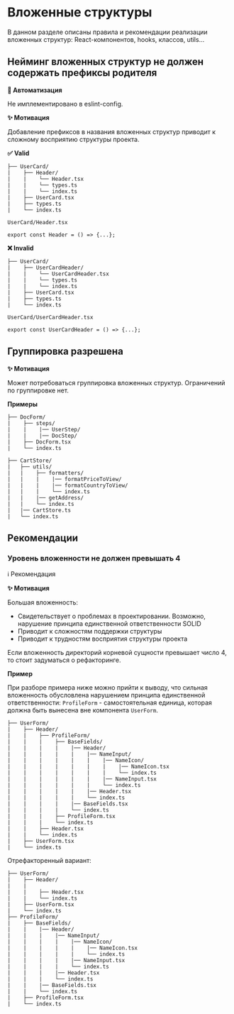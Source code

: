 # Вложенные структуры

В данном разделе описаны правила и рекомендации реализации вложенных структур: React-компонентов, hooks, классов, utils...

## Нейминг вложенных структур не должен содержать префиксы родителя

**🤖 Автоматизация**

Не имплементировано в eslint-config.

**✨ Мотивация**

Добавление префиксов в названия вложенных структур приводит к сложному восприятию структуры проекта.

**✅ Valid**

```
├── UserCard/
|    ├── Header/ 
|    |    └── Header.tsx
|    |    └── types.ts
|    |    └── index.ts
|    ├── UserCard.tsx
|    ├── types.ts
|    └── index.ts
```

```UserCard/Header.tsx```
```tsx
export const Header = () => {...};
```

**❌ Invalid**

```
├── UserCard/
|    ├── UserCardHeader/ 
|    |    └── UserCardHeader.tsx
|    |    └── types.ts
|    |    └── index.ts
|    ├── UserCard.tsx
|    ├── types.ts
|    └── index.ts
```

```UserCard/UserCardHeader.tsx```
```tsx
export const UserCardHeader = () => {...};
```

## Группировка разрешена

**✨ Мотивация**

Может потребоваться группировка вложенных структур.
Ограничений по группировке нет.

**Примеры**

```
├── DocForm/
|    ├── steps/
|    |    |── UserStep/
|    |    |── DocStep/
|    ├── DocForm.tsx
|    └── index.ts
```

```
├── CartStore/
|   ├── utils/
|   |    ├── formatters/
|   |    |    |── formatPriceToView/
|   |    |    |── formatCountryToView/
|   |    |    └── index.ts
|   |    |── getAddress/
|   |    └── index.ts
|   |── CartStore.ts
|   └── index.ts
```

## Рекомендации

### Уровень вложенности не должен превышать 4

ℹ️ Рекомендация

**✨ Мотивация**

Большая вложенность:
- Свидетельствует о проблемах в проектировании. Возможно, нарушение принципа единственной ответственности SOLID
- Приводит к сложностям поддержки структуры
- Приводит к трудностям восприятия структуры проекта

Если вложенность директорий корневой сущности превышает число 4, то стоит задуматься о рефакторинге.

**Пример**

При разборе примера ниже можно прийти к выводу, что сильная вложенность обусловлена нарушением принципа единственной ответственности:
```ProfileForm``` - самостоятельная единица, которая должна быть вынесена вне компонента ```UserForm```.

```
├── UserForm/
|    ├── Header/ 
|    |    ├── ProfileForm/
|    |    |    ├── BaseFields/
|    |    |    |    |── Header/
|    |    |    |    |    |── NameInput/
|    |    |    |    |    |    |── NameIcon/
|    |    |    |    |    |    |    |── NameIcon.tsx
|    |    |    |    |    |    |    └── index.ts
|    |    |    |    |    |    |── NameInput.tsx
|    |    |    |    |    |    └── index.ts
|    |    |    |    |    |── Header.tsx
|    |    |    |    |    └── index.ts
|    |    |    |    |── BaseFields.tsx
|    |    |    |    └── index.ts
|    |    |    ├── ProfileForm.tsx
|    |    |    └── index.ts
|    |    ├── Header.tsx
|    |    └── index.ts
|    ├── UserForm.tsx
|    └── index.ts
```

Отрефакторенный вариант:
```
├── UserForm/
|    ├── Header/ 
|    |    
|    |    ├── Header.tsx
|    |    └── index.ts
|    ├── UserForm.tsx
|    └── index.ts
├── ProfileForm/
|    ├── BaseFields/
|    |    |── Header/
|    |    |    |── NameInput/
|    |    |    |    |── NameIcon/
|    |    |    |    |    |── NameIcon.tsx
|    |    |    |    |    └── index.ts
|    |    |    |    |── NameInput.tsx
|    |    |    |    └── index.ts
|    |    |    |── Header.tsx
|    |    |    └── index.ts
|    |    |── BaseFields.tsx
|    |    └── index.ts
|    ├── ProfileForm.tsx
|    └── index.ts
```
